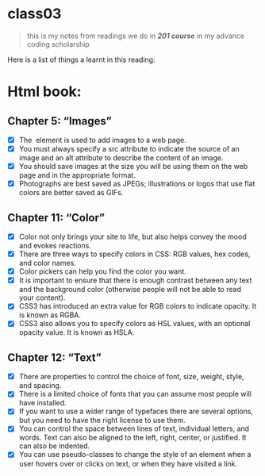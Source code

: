 # class03

> this is my notes from readings we do in **_201 course_** in my advance coding scholarship 

Here is a list of things a learnt in this reading: 

# Html book:

## Chapter 5: “Images”
- [x] The <img> element is used to add images to a web page.
- [x] You must always specify a src attribute to indicate the source of an
      image and an alt attribute to describe the content of an image.
- [x] You should save images at the size you will be using them on the web
      page and in the appropriate format.
- [x] Photographs are best saved as JPEGs; illustrations or logos that
      use flat colors are better saved as GIFs.

## Chapter 11: “Color”
- [x] Color not only brings your site to life, but also helps convey the
      mood and evokes reactions.
- [x] There are three ways to specify colors in CSS: RGB values,
      hex codes, and color names.
- [x] Color pickers can help you find the color you want.
- [x] It is important to ensure that there is enough contrast between any
      text and the background color (otherwise people will not be able to
      read your content).
- [x] CSS3 has introduced an extra value for RGB colors to
      indicate opacity. It is known as RGBA.
- [x] CSS3 also allows you to specify colors as HSL values, with an optional
      opacity value. It is known as HSLA.

## Chapter 12: “Text”
- [x] There are properties to control the choice of font, size, weight,
      style, and spacing.
- [x] There is a limited choice of fonts that you can assume
      most people will have installed.
- [x] If you want to use a wider range of typefaces there are
      several options, but you need to have the right license
      to use them.
- [x] You can control the space between lines of text, individual letters,
      and words. Text can also be aligned to the left, right, center, or
      justified. It can also be indented.
- [x] You can use pseudo-classes to change the style of an element when
      a user hovers over or clicks on text, or when they have visited a link.